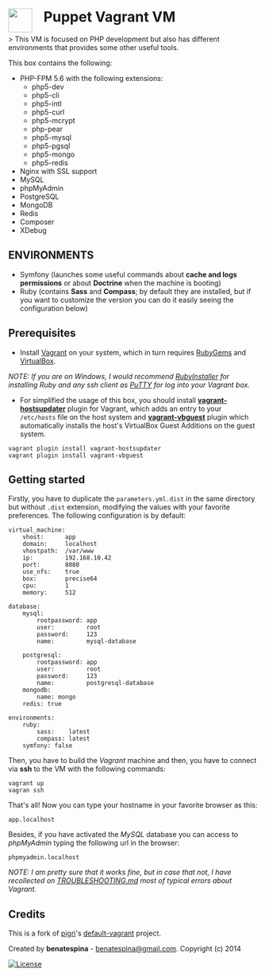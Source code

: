 <h1>
    <a href="url"><img src="http://upload.wikimedia.org/wikipedia/commons/8/87/Vagrant.png" align="left" height="48" ></a>
    &nbsp;&nbsp;
    Puppet Vagrant VM
</h1>
> This VM is focused on PHP development but also has different environments that provides some other useful tools.

This box contains the following:
* PHP-FPM 5.6 with the following extensions:
    - php5-dev
    - php5-cli
    - php5-intl
    - php5-curl
    - php5-mcrypt
    - php-pear
    - php5-mysql
    - php5-pgsql
    - php5-mongo
    - php5-redis
* Nginx with SSL support
* MySQL
* phpMyAdmin
* PostgreSQL
* MongoDB
* Redis
* Composer
* XDebug

ENVIRONMENTS
------------
* Symfony (launches some useful commands about **cache and logs permissions** or about **Doctrine** when the machine is booting)
* Ruby (contains **Sass** and **Compass**; by default they are installed, but if you want to customize the version you can do it easily seeing the configuration below)

Prerequisites
-------------

* Install [Vagrant](http://docs.vagrantup.com/v2/installation/index.html) on your system, which in turn requires [RubyGems](https://rubygems.org/pages/download) and [VirtualBox](https://www.virtualbox.org/wiki/Downloads).

*NOTE: If you are on Windows, I would recommend [RubyInstaller](http://rubyinstaller.org/) for installing Ruby and any ssh client as [PuTTY](http://www.chiark.greenend.org.uk/~sgtatham/putty/download.html) for log into your Vagrant box.*

* For simplified the usage of this box, you should install **[vagrant-hostsupdater](https://github.com/cogitatio/vagrant-hostsupdater)** plugin for Vagrant, which adds an entry to your `/etc/hosts` file on the host system and **[vagrant-vbguest](https://github.com/dotless-de/vagrant-vbguest)** plugin which automatically installs the host's VirtualBox Guest Additions on the guest system.
```
vagrant plugin install vagrant-hostsupdater
vagrant plugin install vagrant-vbguest
```
    

Getting started
---------------

Firstly, you have to duplicate the `parameters.yml.dist` in the same directory but without `.dist`
extension, modifying the values with your favorite preferences. The following configuration is by default:

```
virtual_machine:
    vhost:      app
    domain:     localhost
    vhostpath:  /var/www
    ip:         192.168.10.42
    port:       8080
    use_nfs:    true
    box:        precise64
    cpu:        1
    memory:     512

database:
    mysql:
        rootpassword: app
        user:         root
        password:     123
        name:         mysql-database

    postgresql:
        rootpassword: app
        user:         root
        password:     123
        name:         postgresql-database
    mongodb:
        name: mongo
    redis: true

environments:
    ruby:
        sass:    latest
        compass: latest
    symfony: false
```

Then, you have to build the *Vagrant* machine and then, you have to connect via **ssh** to the VM with the following commands:

    vagrant up
    vagran ssh

That's all! Now you can type your hostname in your favorite browser as this:

    app.localhost

Besides, if you have activated the *MySQL* database you can access to *phpMyAdmin* typing the following url in the browser:

    phpmyadmin.localhost

*NOTE: I am pretty sure that it works fine, but in case that not, I have recollected on [TROUBLESHOOTING.md](https://github.com/benatespina/default-vagrant/blob/master/TROUBLESHOOTING.md) most of typical errors about Vagrant.*

    
Credits
-------
This is a fork of [pigri](https://github.com/pigri)'s
[default-vagrant](https://github.com/pigri/default-vagrant) project.

Created by **benatespina** - [benatespina@gmail.com](mailto:benatespina@gmail.com).
Copyright (c) 2014

[![License](http://img.shields.io/:license-mit-green.svg)](http://doge.mit-license.org)
